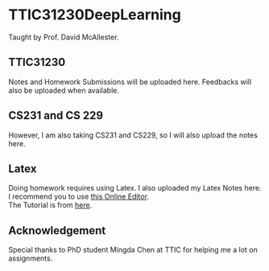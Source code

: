 # TTIC31230DeepLearning
Taught by Prof. David McAllester. 
## TTIC31230
Notes and Homework Submissions will be uploaded here. Feedbacks will also be uploaded when available.
## CS231 and CS 229
However, I am also taking CS231 and CS229, so I will also upload the notes here.
## Latex
Doing homework requires using Latex. I also uploaded my Latex Notes here.
I recommend you to use [this Online Editor](https://www.sharelatex.com/). <br />
The Tutorial is from [here](https://www.latex-tutorial.com/tutorials/).
## Acknowledgement
Special thanks to PhD student Mingda Chen at TTIC for helping me a lot on assignments.
